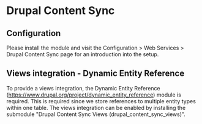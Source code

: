 # Drupal Content Sync

## Configuration
Please install the module and visit the Configuration > Web Services > Drupal Content Sync page for an introduction into the setup.

## Views integration - Dynamic Entity Reference
To provide a views integration, the Dynamic Entity Reference (https://www.drupal.org/project/dynamic_entity_reference) module is required.
This is required since we store references to multiple entity types within one table. The views integration can be enabled by installing
the submodule "Drupal Content Sync Views (drupal_content_sync_views)".
